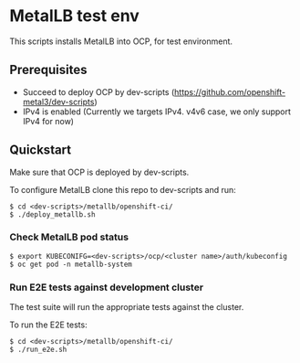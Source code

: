 # MetalLB test env

This scripts installs MetalLB into OCP, for test environment.

## Prerequisites

- Succeed to deploy OCP by dev-scripts (https://github.com/openshift-metal3/dev-scripts)
- IPv4 is enabled (Currently we targets IPv4. v4v6 case, we only support IPv4 for now)

## Quickstart

Make sure that OCP is deployed by dev-scripts.

To configure MetalLB clone this repo to dev-scripts and run:

```
$ cd <dev-scripts>/metallb/openshift-ci/
$ ./deploy_metallb.sh
```

### Check MetalLB pod status

```
$ export KUBECONIFG=<dev-scripts>/ocp/<cluster name>/auth/kubeconfig
$ oc get pod -n metallb-system
```

### Run E2E tests against development cluster

The test suite will run the appropriate tests against the cluster.

To run the E2E tests:

```
$ cd <dev-scripts>/metallb/openshift-ci/
$ ./run_e2e.sh
```
